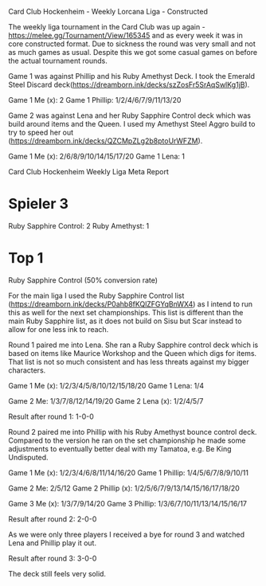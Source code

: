Card Club Hockenheim - Weekly Lorcana Liga - Constructed

The weekly liga tournament in the Card Club was up again - https://melee.gg/Tournament/View/165345 and as every week it was in core constructed format. Due to sickness the round was very small and not as much games as usual. Despite this we got some casual games on before the actual tournament rounds.

Game 1 was against Phillip and his Ruby Amethyst Deck. I took the Emerald Steel Discard deck(https://dreamborn.ink/decks/szZosFr5SrAqSwlKg1jB).

Game 1 Me (x): 2
Game 1 Phillip: 1/2/4/6/7/9/11/13/20

Game 2 was against Lena and her Ruby Sapphire Control deck which was build around items and the Queen. I used my Amethyst Steel Aggro build to try to speed her out (https://dreamborn.ink/decks/QZCMpZLg2b8ptoUrWFZM).

Game 1 Me (x): 2/6/8/9/10/14/15/17/20
Game 1 Lena: 1

Card Club Hockenheim Weekly Liga Meta Report

# Spieler 3

Ruby Sapphire Control: 2
Ruby Amethyst: 1

# Top 1

Ruby Sapphire Control (50% conversion rate)

For the main liga I used the Ruby Sapphire Control list (https://dreamborn.ink/decks/P0ahb8fKQlZFGYqBnWX4) as I intend to run this as well for the next set championships. This list is different than the main Ruby Sapphire list, as it does not build on Sisu but Scar instead to allow for one less ink to reach.

Round 1 paired me into Lena. She ran a Ruby Sapphire control deck which is based on items like Maurice Workshop and the Queen which digs for items. That list is not so much consistent and has less threats against my bigger characters.

Game 1 Me (x): 1/2/3/4/5/8/10/12/15/18/20
Game 1 Lena: 1/4

Game 2 Me: 1/3/7/8/12/14/19/20
Game 2 Lena (x): 1/2/4/5/7

Result after round 1: 1-0-0

Round 2 paired me into Phillip with his Ruby Amethyst bounce control deck. Compared to the version he ran on the set championship he made some adjustments to eventually better deal with my Tamatoa, e.g. Be King Undisputed.

Game 1 Me (x): 1/2/3/4/6/8/11/14/16/20
Game 1 Phillip: 1/4/5/6/7/8/9/10/11

Game 2 Me: 2/5/12
Game 2 Phillip (x): 1/2/5/6/7/9/13/14/15/16/17/18/20

Game 3 Me (x): 1/3/7/9/14/20
Game 3 Phillip: 1/3/6/7/10/11/13/14/15/16/17

Result after round 2: 2-0-0

As we were only three players I received a bye for round 3 and watched Lena and Phillip play it out.

Result after round 3: 3-0-0

The deck still feels very solid.
